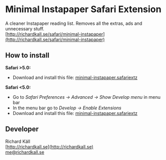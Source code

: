 Minimal Instapaper Safari Extension
=================
A cleaner Instapaper reading list. Removes all the extras, ads and unnecessary stuff.  
[http://richardkall.se/safari/minimal-instapaper](http://richardkall.se/safari/minimal-instapaper)

How to install
-----------------------------------
**Safari >5.0:**  
* Download and install this file: [minimal-instapaper.safariextz](http://richardkall.se/safari/minimal-instapaper/minimal-instapaper.safariextz)

**Safari <5.0:**  
* Go to *Safari Preferences -> Advanced -> Show Develop menu* in menu bar  
* In the menu bar go to *Develop -> Enable Extensions*  
* Download and install this file: [minimal-instapaper.safariextz](http://richardkall.se/safari/minimal-instapaper/minimal-instapaper.safariextz)

Developer
-----------------------------------
Richard Käll  
[http://richardkall.se](http://richardkall.se)  
[me@richardkall.se](mailto:me@richardkall.se)